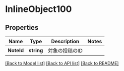 # InlineObject100

## Properties

Name | Type | Description | Notes
------------ | ------------- | ------------- | -------------
**NoteId** | **string** | 対象の投稿のID | 

[[Back to Model list]](../README.md#documentation-for-models) [[Back to API list]](../README.md#documentation-for-api-endpoints) [[Back to README]](../README.md)



